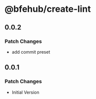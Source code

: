 # @bfehub/create-lint

## 0.0.2

### Patch Changes

- add commit preset

## 0.0.1

### Patch Changes

- Initial Version
